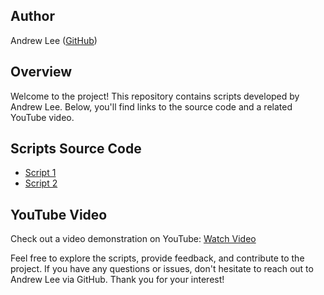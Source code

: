 ## Author

Andrew Lee ([GitHub](https://github.com/15leesan))

## Overview

Welcome to the project! This repository contains scripts developed by Andrew Lee. Below, you'll find links to the source code and a related YouTube video.

## Scripts Source Code

- [Script 1](https://gist.github.com/15leesan/c3fd7067debe512d8b02ca70ae712871)
- [Script 2](https://gist.github.com/15leesan/9f09b901a879bad5cc46d0c9607201d9)

## YouTube Video

Check out a video demonstration on YouTube: [Watch Video](https://youtu.be/t863QfAOmlY)

Feel free to explore the scripts, provide feedback, and contribute to the project. If you have any questions or issues, don't hesitate to reach out to Andrew Lee via GitHub. Thank you for your interest!
